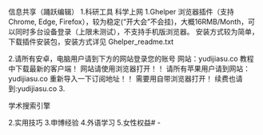 信息共享（踊跃编辑）
1.科研工具
科学上网
1.Ghelper
浏览器插件（支持Chrome, Edge, Firefox），较为稳定(“开大会”不会挂)，大概16RMB/Month，可以同时多台设备登录（上限未测试），不支持手机版浏览器。
安装方式较为简单，下载插件安装包，安装方式详见 Ghelper_readme.txt 

2.请所有安卓，电脑用户请到下方的网站登录您的账号
网站：yudijiasu.co 教程中下载最新的客户端！
网站请使用浏览器打开！！
请所有苹果用户请到网站：yudijiasu.co
重新导入一下订阅地址！！
需要用自带浏览器打开！
续费也请到:yudijiasu.co
3. 

学术搜索引擎

2.实用技巧
3.申博经验
4.外语学习
5.女性权益# -
